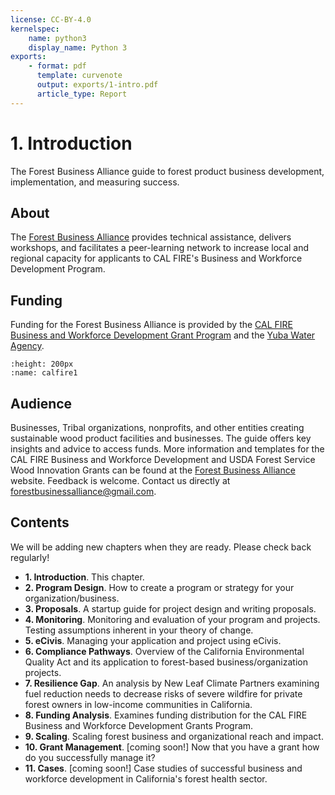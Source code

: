 ```yaml
---
license: CC-BY-4.0
kernelspec:
    name: python3
    display_name: Python 3
exports:
    - format: pdf
      template: curvenote
      output: exports/1-intro.pdf
      article_type: Report
---
```


# 1. Introduction
The Forest Business Alliance guide to forest product business development, implementation, and measuring success.

## About
The [Forest Business Alliance](https://www.forestbusinessalliance.org/) provides technical assistance, delivers workshops, and facilitates a peer-learning network to increase local and regional capacity for applicants to CAL FIRE's Business and Workforce Development Program.

## Funding
Funding for the Forest Business Alliance is provided by the [CAL FIRE Business and Workforce Development Grant Program](https://www.fire.ca.gov/what-we-do/natural-resource-management/climate-and-energy-program/wood-products-and-bioenergy) and the [Yuba Water Agency](https://www.yubawater.org/).


```{image} ../calfire.png
:height: 200px
:name: calfire1
```

## Audience

Businesses, Tribal organizations, nonprofits, and other entities creating sustainable wood product facilities and businesses. The guide offers key insights and advice to access funds. More information and templates for the CAL FIRE Business and Workforce Development and USDA Forest Service Wood Innovation Grants can be found at the [Forest Business Alliance](https://www.forestbusinessalliance.org/) website. Feedback is welcome. Contact us directly at [forestbusinessalliance@gmail.com](mailto:'forestbusinessalliance.com').

## Contents
We will be adding new chapters when they are ready. Please check back regularly!

- **1. Introduction**. This chapter.
- **2. Program Design**. How to create a program or strategy for your organization/business.
- **3. Proposals**. A startup guide for project design and writing proposals.
- **4. Monitoring**. Monitoring and evaluation of your program and projects. Testing assumptions inherent in your theory of change.
- **5. eCivis**. Managing your application and project using eCivis.
- **6. Compliance Pathways**. Overview of the California Environmental Quality Act and its application to forest-based business/organization projects.
- **7. Resilience Gap**. An analysis by New Leaf Climate Partners examining fuel reduction needs to decrease risks of severe wildfire for private forest owners in low-income communities in California.
- **8. Funding Analysis**. Examines funding distribution for the CAL FIRE Business and Workforce Development Grants Program.
- **9. Scaling**. Scaling forest business and organizational reach and impact.
- **10. Grant Management**. [coming soon!] Now that you have a grant how do you successfully manage it?
- **11. Cases**. [coming soon!] Case studies of successful business and workforce development in California's forest health sector.
